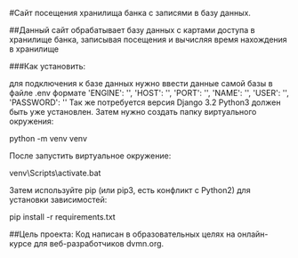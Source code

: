 #Сайт посещения хранилища банка с записями в базу данных.

##Данный сайт обрабатывает базу данных с картами доступа в хранилище банка, записывая посещения и вычисляя время нахождения в хранилище

###Как установить:

для подключения к базе данных нужно ввести данные самой базы в файле .env формате
'ENGINE': '',
'HOST': '',
'PORT': '',
'NAME': '',
'USER': '',
'PASSWORD': ''
Так же потребуется версия Django 3.2
Python3 должен быть уже установлен. Затем нужно создать папку виртуального окружения:

 python -m venv venv
 
После запустить виртуальное окружение:

venv\Scripts\activate.bat

Затем используйте pip (или pip3, есть конфликт с Python2) для установки зависимостей:

pip install -r requirements.txt

##Цель проекта:
Код написан в образовательных целях на онлайн-курсе для веб-разработчиков dvmn.org.
